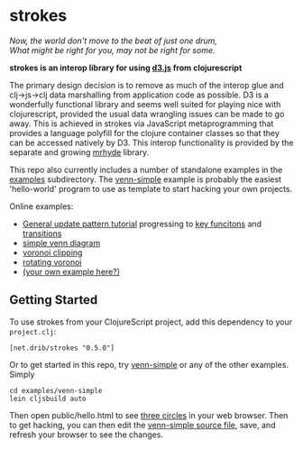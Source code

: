# strokes

*Now, the world don't move to the beat of just one drum,  
What might be right for you, may not be right for some.*

**strokes is an interop library for using [d3.js](http://d3js.org/) from clojurescript**

The primary design decision is to remove as much of the interop glue
and clj->js->clj data marshalling from application code as possible.
D3 is a wonderfully functional library and seems well suited for
playing nice with clojurescript, provided the usual data wrangling
issues can be made to go away. This is achieved in strokes via
JavaScript metaprogramming that provides a language polyfill for the
clojure container classes so that they can be accessed natively by D3.
This interop functionality is provided by the separate
and growing [mrhyde](https://github.com/dribnet/mrhyde) library.

This repo also currently includes a number of standalone examples
in the [examples](examples) subdirectory.
The [venn-simple](examples/venn-simple)
example is probably the easiest 'hello-world' program to use as
template to start hacking your own projects.

Online examples:

 * [General update pattern tutorial](http://s.trokes.org/5027817) progressing to [key funcitons](http://s.trokes.org/5027818) and [transitions](http://s.trokes.org/5027819)
 * [simple venn diagram](http://s.trokes.org/4994892)
 * [voronoi clipping](http://s.trokes.org/4760896)
 * [rotating voronoi](http://s.trokes.org/4744126)
 * [(your own example here?)](http://s.trokes.org/)

## Getting Started 

To use strokes from your ClojureScript project, 
add this dependency to your `project.clj`:

    [net.drib/strokes "0.5.0"]

Or to get started in this repo, try [venn-simple](examples/venn-simple) 
or any of the other examples. Simply 

```
cd examples/venn-simple
lein cljsbuild auto
```

Then open public/hello.html to see [three circles](http://s.trokes.org/4994892) in your web browser. Then to get hacking, you can then edit the [venn-simple source file](examples/venn-simple/src/cljs/venn-simple.cljs), save, and refresh your browser to see the changes.